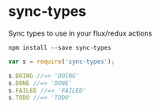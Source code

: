 # sync-types

Sync types to use in your flux/redux actions

```
npm install --save sync-types
```

```js
var s = require('sync-types');

s.DOING //=> 'DOING'
s.DONE //=> 'DONE'
s.FAILED //=> 'FAILED'
s.TODO //=> 'TODO'
```
